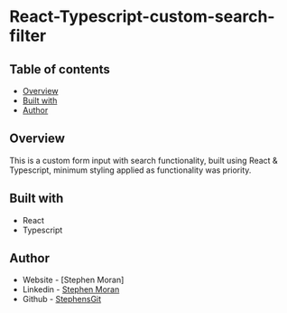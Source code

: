 # React-Typescript-custom-search-filter

## Table of contents

- [Overview](#overview)
- [Built with](#built-with)
- [Author](#author)

## Overview

This is a custom form input with search functionality, built using React & Typescript, minimum styling applied as functionality was priority. 



## Built with

- React
- Typescript

## Author

- Website - [Stephen Moran]
- Linkedin - [Stephen Moran](https://www.linkedin.com/in/stephen-moran-/)
- Github - [StephensGit](https://github.com/StephensGit)

